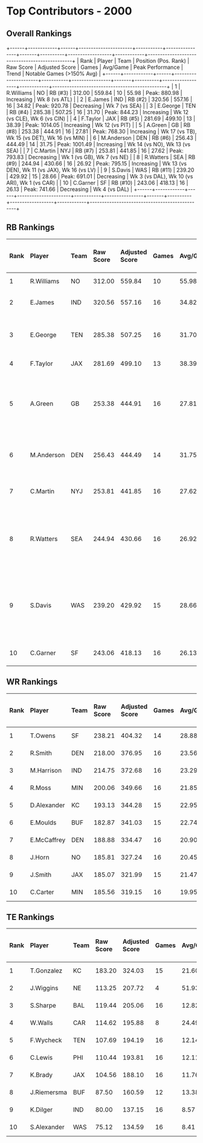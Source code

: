 # Top Contributors - 2000

## Overall Rankings

+------+------------+------+----------------------+-----------+----------------+-------+----------+------------------+------------+-----------------------------------------------+
| Rank | Player     | Team | Position (Pos. Rank) | Raw Score | Adjusted Score | Games | Avg/Game | Peak Performance | Trend      | Notable Games (>150% Avg)                     |
+------+------------+------+----------------------+-----------+----------------+-------+----------+------------------+------------+-----------------------------------------------+
| 1    | R.Williams | NO   | RB (#3)              | 312.00    | 559.84         | 10    | 55.98    | Peak: 880.98     | Increasing | Wk 8 (vs ATL)                                 |
| 2    | E.James    | IND  | RB (#2)              | 320.56    | 557.16         | 16    | 34.82    | Peak: 920.78     | Decreasing | Wk 7 (vs SEA)                                 |
| 3    | E.George   | TEN  | RB (#4)              | 285.38    | 507.25         | 16    | 31.70    | Peak: 844.23     | Increasing | Wk 12 (vs CLE), Wk 6 (vs CIN)                 |
| 4    | F.Taylor   | JAX  | RB (#5)              | 281.69    | 499.10         | 13    | 38.39    | Peak: 1014.05    | Increasing | Wk 12 (vs PIT)                                |
| 5    | A.Green    | GB   | RB (#8)              | 253.38    | 444.91         | 16    | 27.81    | Peak: 768.30     | Increasing | Wk 17 (vs TB), Wk 15 (vs DET), Wk 16 (vs MIN) |
| 6    | M.Anderson | DEN  | RB (#6)              | 256.43    | 444.49         | 14    | 31.75    | Peak: 1001.49    | Increasing | Wk 14 (vs NO), Wk 13 (vs SEA)                 |
| 7    | C.Martin   | NYJ  | RB (#7)              | 253.81    | 441.85         | 16    | 27.62    | Peak: 793.83     | Decreasing | Wk 1 (vs GB), Wk 7 (vs NE)                    |
| 8    | R.Watters  | SEA  | RB (#9)              | 244.94    | 430.66         | 16    | 26.92    | Peak: 795.15     | Increasing | Wk 13 (vs DEN), Wk 11 (vs JAX), Wk 16 (vs LV) |
| 9    | S.Davis    | WAS  | RB (#11)             | 239.20    | 429.92         | 15    | 28.66    | Peak: 691.01     | Decreasing | Wk 3 (vs DAL), Wk 10 (vs ARI), Wk 1 (vs CAR)  |
| 10   | C.Garner   | SF   | RB (#10)             | 243.06    | 418.13         | 16    | 26.13    | Peak: 741.66     | Decreasing | Wk 4 (vs DAL)                                 |
+------+------------+------+----------------------+-----------+----------------+-------+----------+------------------+------------+-----------------------------------------------+

## RB Rankings

| Rank | Player     | Team | Raw Score | Adjusted Score | Games | Avg/Game | Peak Performance | Trend      | Notable Games (>150% Avg)                     |
| :----| :----------| :----| :---------| :--------------| :-----| :--------| :----------------| :----------| :---------------------------------------------|
| 1    | R.Williams | NO   | 312.00    | 559.84         | 10    | 55.98    | Peak: 880.98     | Increasing | Wk 8 (vs ATL)                                 |
| 2    | E.James    | IND  | 320.56    | 557.16         | 16    | 34.82    | Peak: 920.78     | Decreasing | Wk 7 (vs SEA)                                 |
| 3    | E.George   | TEN  | 285.38    | 507.25         | 16    | 31.70    | Peak: 844.23     | Increasing | Wk 12 (vs CLE), Wk 6 (vs CIN)                 |
| 4    | F.Taylor   | JAX  | 281.69    | 499.10         | 13    | 38.39    | Peak: 1014.05    | Increasing | Wk 12 (vs PIT)                                |
| 5    | A.Green    | GB   | 253.38    | 444.91         | 16    | 27.81    | Peak: 768.30     | Increasing | Wk 17 (vs TB), Wk 15 (vs DET), Wk 16 (vs MIN) |
| 6    | M.Anderson | DEN  | 256.43    | 444.49         | 14    | 31.75    | Peak: 1001.49    | Increasing | Wk 14 (vs NO), Wk 13 (vs SEA)                 |
| 7    | C.Martin   | NYJ  | 253.81    | 441.85         | 16    | 27.62    | Peak: 793.83     | Decreasing | Wk 1 (vs GB), Wk 7 (vs NE)                    |
| 8    | R.Watters  | SEA  | 244.94    | 430.66         | 16    | 26.92    | Peak: 795.15     | Increasing | Wk 13 (vs DEN), Wk 11 (vs JAX), Wk 16 (vs LV) |
| 9    | S.Davis    | WAS  | 239.20    | 429.92         | 15    | 28.66    | Peak: 691.01     | Decreasing | Wk 3 (vs DAL), Wk 10 (vs ARI), Wk 1 (vs CAR)  |
| 10   | C.Garner   | SF   | 243.06    | 418.13         | 16    | 26.13    | Peak: 741.66     | Decreasing | Wk 4 (vs DAL)                                 |

## WR Rankings

| Rank | Player      | Team | Raw Score | Adjusted Score | Games | Avg/Game | Peak Performance | Trend      | Notable Games (>150% Avg) |
| :----| :-----------| :----| :---------| :--------------| :-----| :--------| :----------------| :----------| :-------------------------|
| 1    | T.Owens     | SF   | 238.21    | 404.32         | 14    | 28.88    | Peak: 918.09     | Decreasing |                           |
| 2    | R.Smith     | DEN  | 218.00    | 376.95         | 16    | 23.56    | Peak: 652.63     | Decreasing |                           |
| 3    | M.Harrison  | IND  | 214.75    | 372.68         | 16    | 23.29    | Peak: 663.19     | Decreasing |                           |
| 4    | R.Moss      | MIN  | 200.06    | 349.66         | 16    | 21.85    | Peak: 740.59     | Decreasing |                           |
| 5    | D.Alexander | KC   | 193.13    | 344.28         | 15    | 22.95    | Peak: 550.89     | Decreasing |                           |
| 6    | E.Moulds    | BUF  | 182.87    | 341.03         | 15    | 22.74    | Peak: 659.07     | Decreasing |                           |
| 7    | E.McCaffrey | DEN  | 188.88    | 334.47         | 16    | 20.90    | Peak: 632.13     | Stable     |                           |
| 8    | J.Horn      | NO   | 185.81    | 327.24         | 16    | 20.45    | Peak: 672.58     | Increasing |                           |
| 9    | J.Smith     | JAX  | 185.07    | 321.99         | 15    | 21.47    | Peak: 1058.54    | Decreasing |                           |
| 10   | C.Carter    | MIN  | 185.56    | 319.15         | 16    | 19.95    | Peak: 588.47     | Stable     |                           |

## TE Rankings

| Rank | Player      | Team | Raw Score | Adjusted Score | Games | Avg/Game | Peak Performance | Trend      | Notable Games (>150% Avg) |
| :----| :-----------| :----| :---------| :--------------| :-----| :--------| :----------------| :----------| :-------------------------|
| 1    | T.Gonzalez  | KC   | 183.20    | 324.03         | 15    | 21.60    | Peak: 585.89     | Increasing |                           |
| 2    | J.Wiggins   | NE   | 113.25    | 207.72         | 4     | 51.93    | Peak: 258.12     | Stable     |                           |
| 3    | S.Sharpe    | BAL  | 119.44    | 205.06         | 16    | 12.82    | Peak: 372.92     | Stable     |                           |
| 4    | W.Walls     | CAR  | 114.62    | 195.88         | 8     | 24.49    | Peak: 330.73     | Decreasing |                           |
| 5    | F.Wycheck   | TEN  | 107.69    | 194.19         | 16    | 12.14    | Peak: 317.08     | Decreasing |                           |
| 6    | C.Lewis     | PHI  | 110.44    | 193.81         | 16    | 12.11    | Peak: 314.49     | Increasing |                           |
| 7    | K.Brady     | JAX  | 104.56    | 188.10         | 16    | 11.76    | Peak: 568.93     | Increasing |                           |
| 8    | J.Riemersma | BUF  | 87.50     | 160.59         | 12    | 13.38    | Peak: 369.80     | Decreasing |                           |
| 9    | K.Dilger    | IND  | 80.00     | 137.15         | 16    | 8.57     | Peak: 382.59     | Decreasing |                           |
| 10   | S.Alexander | WAS  | 75.12     | 134.59         | 16    | 8.41     | Peak: 294.49     | Increasing |                           |


